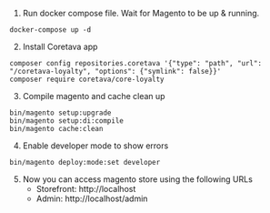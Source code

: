 1. Run docker compose file. Wait for Magento to be up & running.

```shell
docker-compose up -d
```

2. Install Coretava app

```shell
composer config repositories.coretava '{"type": "path", "url": "/coretava-loyalty", "options": {"symlink": false}}'
composer require coretava/core-loyalty
```

3. Compile magento and cache clean up

```shell
bin/magento setup:upgrade
bin/magento setup:di:compile
bin/magento cache:clean
```

4. Enable developer mode to show errors

```shell
bin/magento deploy:mode:set developer
```

5. Now you can access magento store using the following URLs
    * Storefront: http://localhost
    * Admin: http://localhost/admin

